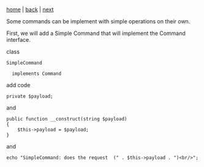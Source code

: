 [home](./page01.md)  | [back](./page01.md) | [next](./page03.md)


Some commands can be implement with simple operations on their own. 

First, we will add a Simple Command that will implement the Command interface.

class

```
SimpleCommand
```

```
  implements Command
```

add code

```
private $payload;
```
and 

```
public function __construct(string $payload)
{
    $this->payload = $payload;
}
```

and
```
echo "SimpleCommand: does the request  (" . $this->payload . ")<br/>";
```

